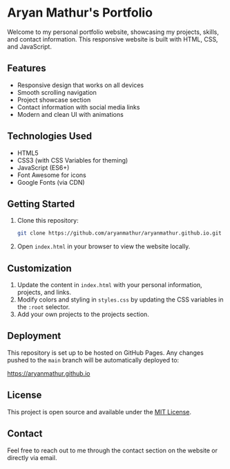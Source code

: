# Aryan Mathur's Portfolio

Welcome to my personal portfolio website, showcasing my projects, skills, and contact information. This responsive website is built with HTML, CSS, and JavaScript.

## Features

- Responsive design that works on all devices
- Smooth scrolling navigation
- Project showcase section
- Contact information with social media links
- Modern and clean UI with animations

## Technologies Used

- HTML5
- CSS3 (with CSS Variables for theming)
- JavaScript (ES6+)
- Font Awesome for icons
- Google Fonts (via CDN)

## Getting Started

1. Clone this repository:
   ```bash
   git clone https://github.com/aryanmathur/aryanmathur.github.io.git
   ```

2. Open `index.html` in your browser to view the website locally.

## Customization

1. Update the content in `index.html` with your personal information, projects, and links.
2. Modify colors and styling in `styles.css` by updating the CSS variables in the `:root` selector.
3. Add your own projects to the projects section.

## Deployment

This repository is set up to be hosted on GitHub Pages. Any changes pushed to the `main` branch will be automatically deployed to:

https://aryanmathur.github.io

## License

This project is open source and available under the [MIT License](LICENSE).

## Contact

Feel free to reach out to me through the contact section on the website or directly via email.
